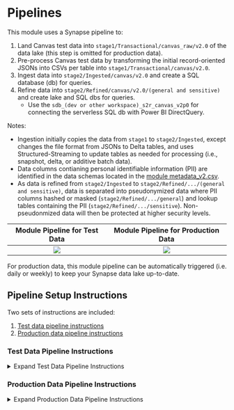 # Pipelines

This module uses a Synapse pipeline to:
1. Land Canvas test data into ```stage1/Transactional/canvas_raw/v2.0``` of the data lake (this step is omitted for production data).
2. Pre-process Canvas test data by transforming the initial record-oriented JSONs into CSVs per table into ```stage1/Transactional/canvas/v2.0```.
3. Ingest data into ```stage2/Ingested/canvas/v2.0``` and create a SQL database (db) for queries.
4. Refine data into ```stage2/Refined/canvas/v2.0/(general and sensitive)``` and create lake and SQL dbs for queries.
      * Use the ```sdb_(dev or other workspace)_s2r_canvas_v2p0``` for connecting the serverless SQL db with Power BI DirectQuery.
    
Notes:
- Ingestion initially copies the data from ```stage1``` to ```stage2/Ingested```, except changes the file format from JSONs to Delta tables, and uses Structured-Streaming to update tables as needed for processing (i.e., snapshot, delta, or additive batch data).
- Data columns contianing personal identifiable information (PII) are identified in the data schemas located in the [module metadata_v2.csv](https://github.com/microsoft/OpenEduAnalytics/blob/main/modules/module_catalog/Canvas/test_data/metadata_v2.csv).
- As data is refined from ```stage2/Ingested``` to ```stage2/Refined/.../(general and sensitive)```, data is separated into pseudonymized data where PII columns hashed or masked (```stage2/Refined/.../general```) and lookup tables containing the PII (```stage2/Refined/.../sensitive```). Non-pseudonmized data will then be protected at higher security levels.

Module Pipeline for Test Data  | Module Pipeline for Production Data
:-------------------------:|:-------------------------:
![](https://github.com/cstohlmann/OpenEduAnalytics/blob/main/modules/module_catalog/Canvas/docs/images/canvas_v0.2_test_data_pipeline_overview.png) |  ![](https://github.com/microsoft/OpenEduAnalytics/blob/main/modules/module_catalog/Microsoft_Graph/docs/images/v0.1/coming_soon_visual.png)  

For production data, this module pipeline can be automatically triggered (i.e. daily or weekly) to keep your Synapse data lake up-to-date.

## Pipeline Setup Instructions

Two sets of instructions are included:
1. [Test data pipeline instructions](https://github.com/microsoft/OpenEduAnalytics/tree/main/modules/module_catalog/Canvas/pipeline#test-data-pipeline-instructions)
2. [Production data pipeline instructions](https://github.com/microsoft/OpenEduAnalytics/tree/main/modules/module_catalog/Canvas/pipeline#production-data-pipeline-instructions)

### Test Data Pipeline Instructions

<details><summary>Expand Test Data Pipeline Instructions</summary>
<p>

1. Complete the first steps of the [module setup instructions](https://github.com/microsoft/OpenEduAnalytics/tree/main/modules/module_catalog/Canvas#module-setup-instructions)
2. Install the module to your workspace as outlined in the instructions.
3. Once successfully installed, choose which workspace to work in.
    * <em>Note</em>: This module currently only uses test data formatted as a higher education institution (hed).
![](https://github.com/cstohlmann/OpenEduAnalytics/blob/main/modules/module_catalog/Canvas/docs/images/canvas_v0.2_instructions_p1.png)

4. Explore the pipeline as desired for any additional changes to landing, ingesting, and refining the test data.
   * <strong><em>NOTE:</strong></em> You may have to attach notebook(s) to Spark pools, if not automatically connected following module installation. This is done by opening the notebooks used in the pipeline, and checking that the top header where Azure Synapse notebooks are attached in the "Attach to" field. Otherwise, there will be a notification "Please select a Spark pool to attach before running cell!" Manually attach this notebook to a Spark pool.
![](https://github.com/cstohlmann/OpenEduAnalytics/blob/main/modules/module_catalog/Canvas/docs/images/canvas_v0.2_instructions_p2.png)

5. Commit/Publish any changes and trigger the pipeline manually.

6. Once the pipeline has been successfully executed, verify that:

- Data has landed in stage1/canvas_raw.
![](https://github.com/cstohlmann/OpenEduAnalytics/blob/main/modules/module_catalog/Canvas/docs/images/canvas_v0.2_instructions_p3.png)

- Data has pre-processed to stage1/canvas.
![](https://github.com/cstohlmann/OpenEduAnalytics/blob/main/modules/module_catalog/Canvas/docs/images/canvas_v0.2_instructions_p4.png)
     
- Data has been ingested to stage2/Ingested.
![](https://github.com/cstohlmann/OpenEduAnalytics/blob/main/modules/module_catalog/Canvas/docs/images/canvas_v0.2_instructions_p5.png)

- Data has been refined to stage2/Refined.
![](https://github.com/cstohlmann/OpenEduAnalytics/blob/main/modules/module_catalog/Canvas/docs/images/canvas_v0.2_instructions_p6.png)

- SQL database has been created: ```sdb_dev_s2r_canvas_v2p0``` (or, if workspace parameter was changed, replace ```dev``` with chosen workspace upon trigger).

- **Final note**: The same processing of the test data can be accomplished by following the steps and running the [module example notebook](https://github.com/microsoft/OpenEduAnalytics/blob/main/modules/module_catalog/Canvas/notebook/Canvas_example.ipynb).
![](https://github.com/cstohlmann/OpenEduAnalytics/blob/main/modules/module_catalog/Canvas/docs/images/canvas_v0.2_instructions_p7.png)

</p>
</details>

### Production Data Pipeline Instructions

<details><summary>Expand Production Data Pipeline Instructions</summary>
<p>

1. Complete the [Test Data Pipeline Instructions](https://github.com/microsoft/OpenEduAnalytics/tree/main/modules/module_catalog/Moodle/pipeline#test-data-pipeline-instructions), but do not execute the pipeline yet.
2. <strong><em>[Coming Soon...]</strong></em>
</p>
</details>
